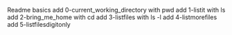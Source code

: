 Readme basics
add 0-current_working_directory with pwd
add 1-listit with ls
add 2-bring_me_home with cd
add 3-listfiles with ls -l
add 4-listmorefiles
add 5-listfilesdigitonly

